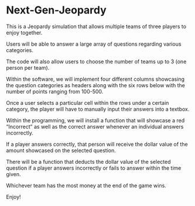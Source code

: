 # Next-Gen-Jeopardy

This is a Jeopardy simulation that allows multiple teams of three players to enjoy together.

Users will be able to answer a large array of questions regarding various categories. 

The code will also allow users to choose the number of teams up to 3 (one person per team).  

Within the software, we will implement four different columns showcasing the question categories as headers along with the six rows below with the number of points ranging from 100-500. 

Once a user selects a particular cell within the rows under a certain category, the player will have to manually input their answers into a textbox.

Within the programming, we will install a function that will showcase a red “Incorrect”  as well as the correct answer whenever an individual answers incorrectly.

If a player answers correctly, that person will receive the dollar value of the amount showcased on the selected question. 

There will be a function that deducts the dollar value of the selected question if a player answers incorrectly or fails to answer within the time given.

Whichever team has the most money at the end of the game wins.

Enjoy!


